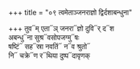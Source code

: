 +++
title = "०९ त्वमेताञ्जनराज्ञो द्विर्दशाबन्धुना"

+++
तुव᳓म् एता᳓ञ् जनरा᳓ज्ञो दुवि᳓र् द᳓श  
अबन्धु᳓ना सुश्र᳓वसोपजग्मु᳓षः  
षष्टिं᳓ सह᳓स्रा नवतिं᳓ न᳓व श्रुतो᳓  
नि᳓ चक्रे᳓ण र᳓थिया दुष्प᳓दावृणक्